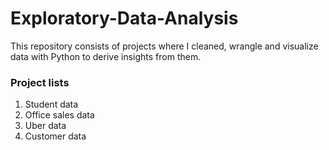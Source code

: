 # Exploratory-Data-Analysis

This repository consists of projects where I cleaned, wrangle and visualize data with Python to derive insights from them.

### Project lists
1. Student data
2. Office sales data
3. Uber data
4. Customer data

